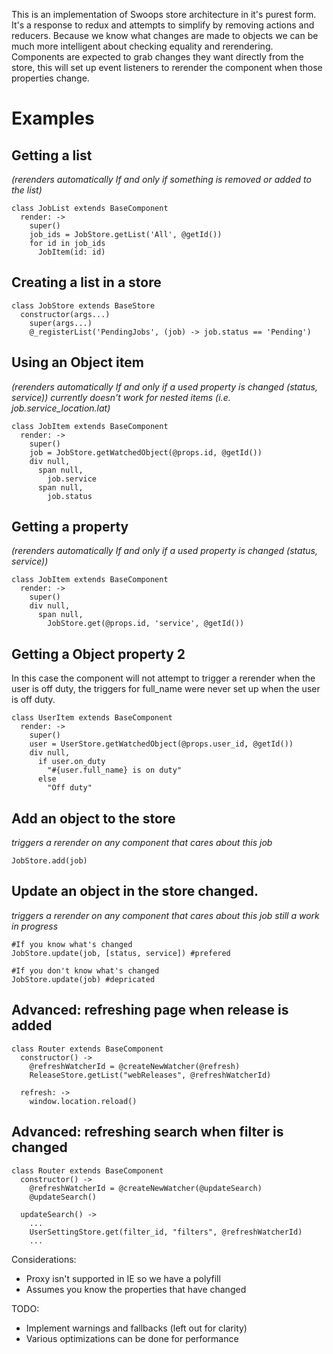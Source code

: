This is an implementation of Swoops store architecture in it's purest form.
It's a response to redux and attempts to simplify by removing actions and reducers. 
Because we know what changes are made to objects we can be much more intelligent about checking equality and rerendering.
Components are expected to grab changes they want directly from the store, this will set up event listeners to rerender the component when those properties change.

# Examples

## Getting a list 
_(rerenders automatically If and only if something is removed or added to the list)_

```
class JobList extends BaseComponent
  render: ->
    super()
    job_ids = JobStore.getList('All', @getId())
    for id in job_ids
      JobItem(id: id)
```

## Creating a list in a store
```
class JobStore extends BaseStore
  constructor(args...)
    super(args...)
    @_registerList('PendingJobs', (job) -> job.status == 'Pending')

```

## Using an Object item  
_(rerenders automatically If and only if a used property is changed (status, service))_ 
_currently doesn't work for nested items (i.e. job.service_location.lat)_

```
class JobItem extends BaseComponent
  render: ->
    super()
    job = JobStore.getWatchedObject(@props.id, @getId())
    div null,
      span null,
        job.service
      span null,
        job.status
```

## Getting a property  
_(rerenders automatically If and only if a used property is changed (status, service))_ 

```
class JobItem extends BaseComponent
  render: ->
    super()
    div null,
      span null,
        JobStore.get(@props.id, 'service', @getId())
```

## Getting a Object property 2
In this case the component will not attempt to trigger a rerender when the user is off duty, the triggers for full_name were never set up when the user is off duty. 

```
class UserItem extends BaseComponent
  render: ->
    super()
    user = UserStore.getWatchedObject(@props.user_id, @getId())
    div null,
      if user.on_duty
        "#{user.full_name} is on duty"
      else
        "Off duty"
```


## Add an object to the store
_triggers a rerender on any component that cares about this job_
```
JobStore.add(job)
```

## Update an object in the store  changed.  
_triggers a rerender on any component that cares about this job_
_still a work in progress_
```
#If you know what's changed
JobStore.update(job, [status, service]) #prefered

#If you don't know what's changed
JobStore.update(job) #depricated
```

## Advanced: refreshing page when release is added
```
class Router extends BaseComponent
  constructor() ->
    @refreshWatcherId = @createNewWatcher(@refresh)
    ReleaseStore.getList("webReleases", @refreshWatcherId)

  refresh: ->
    window.location.reload()
```

## Advanced: refreshing search when filter is changed
```
class Router extends BaseComponent
  constructor() ->
    @refreshWatcherId = @createNewWatcher(@updateSearch)
    @updateSearch()

  updateSearch() ->
    ...
    UserSettingStore.get(filter_id, "filters", @refreshWatcherId)
    ...

```



Considerations:
* Proxy isn't supported in IE so we have a polyfill
* Assumes you know the properties that have changed

TODO: 
* Implement warnings and fallbacks (left out for clarity)
* Various optimizations can be done for performance